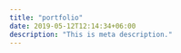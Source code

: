```yaml
---
title: "portfolio"
date: 2019-05-12T12:14:34+06:00
description: "This is meta description."
---
```


